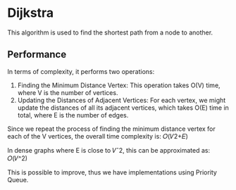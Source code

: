 # Dijkstra

This algorithm is used to find the shortest path from a node to another.

## Performance

In terms of complexity, it performs two operations:

1. Finding the Minimum Distance Vertex: This operation takes O(V) time, where V is the number of vertices.
2. Updating the Distances of Adjacent Vertices: For each vertex, we might update the distances of all its adjacent vertices, which takes O(E) time in total, where E is the number of edges.

Since we repeat the process of finding the minimum distance vertex for each of the V vertices, the overall time complexity is:
𝑂(𝑉2+𝐸)

In dense graphs where E is close to 𝑉ˆ2, this can be approximated as: 𝑂(𝑉^2)

This is possible to improve, thus we have implementations using Priority Queue.
